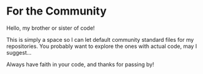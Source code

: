 # For the Community

Hello, my brother or sister of code!

This is simply a space so I can let default community standard files for my
repositories. You probably want to explore the ones with actual code, may I suggest...

Always have faith in your code, and thanks for passing by!
